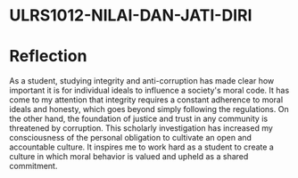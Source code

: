 # ULRS1012-NILAI-DAN-JATI-DIRI

# Reflection
As a student, studying integrity and anti-corruption has made clear how important it is for individual ideals to influence a society's moral code. It has come to my attention that integrity requires a constant adherence to moral ideals and honesty, which goes beyond simply following the regulations. On the other hand, the foundation of justice and trust in any community is threatened by corruption. This scholarly investigation has increased my consciousness of the personal obligation to cultivate an open and accountable culture. It inspires me to work hard as a student to create a culture in which moral behavior is valued and upheld as a shared commitment.
